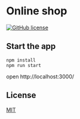 # Online shop
[![GitHub license](https://img.shields.io/github/license/Radomyr-kh/online-shop)](https://github.com/Radomyr-kh/online-shop/main/LICENSE.md)

## Start the app

`npm install`<br/>
`npm run start`

open http://localhost:3000/

## License
[MIT](https://choosealicense.com/licenses/mit/)
